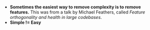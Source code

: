 * **Sometimes the easiest way to remove complexity is to remove features.** This was from a talk by Michael Feathers, called *Feature orthogonality and health in large codebases*.
* **Simple != Easy**
